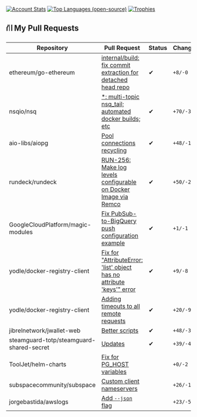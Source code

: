 [![Account Stats](https://github-readme-stats-fork.vercel.app/api?username=soar&count_private=true&show_icons=true&theme=dracula&include_all_commits=true&card_width=256&line_height=24)](https://github.com/soar)
[![Top Languages (open-source)](https://github-readme-stats-fork.vercel.app/api/top-langs/?username=soar&theme=dracula&layout=compact&langs_count=7&card_width=256)](https://github.com/soar)
[![Trophies](https://github-profile-trophy.vercel.app/?username=soar&theme=dracula)](https://github.com/soar)

<!-- prs -->
## ⛙ My Pull Requests
| Repository | Pull Request | Status | Changes |
| --- | --- | --- | --- |
| ethereum/go-ethereum | [internal/build: fix commit extraction for detached head repo](https://github.com/ethereum/go-ethereum/pull/18315) | ✔ | `+8/-0` |
| nsqio/nsq | [*: multi-topic nsq_tail; automated docker builds; etc](https://github.com/nsqio/nsq/pull/957) | ✔ | `+70/-32` |
| aio-libs/aiopg | [Pool connections recycling](https://github.com/aio-libs/aiopg/pull/373) | ✔ | `+48/-11` |
| rundeck/rundeck | [RUN-256: Make log levels configurable on Docker Image via Remco](https://github.com/rundeck/rundeck/pull/6990) | ✔ | `+50/-21` |
| GoogleCloudPlatform/magic-modules | [Fix PubSub-to-BigQuery push configuration example](https://github.com/GoogleCloudPlatform/magic-modules/pull/7410) | ✔ | `+1/-1` |
| yodle/docker-registry-client | [Fix for "AttributeError: 'list' object has no attribute 'keys'" error](https://github.com/yodle/docker-registry-client/pull/41) | ✔ | `+9/-8` |
| yodle/docker-registry-client | [Adding timeouts to all remote requests](https://github.com/yodle/docker-registry-client/pull/43) | ✔ | `+20/-9` |
| jibrelnetwork/jwallet-web | [Better scripts](https://github.com/jibrelnetwork/jwallet-web/pull/1000) | ✔ | `+48/-31` |
| steamguard-totp/steamguard-shared-secret | [Updates](https://github.com/steamguard-totp/steamguard-shared-secret/pull/11) | ✔ | `+39/-4` |
| ToolJet/helm-charts | [Fix for PG_HOST variables](https://github.com/ToolJet/helm-charts/pull/2) |  | `+0/-2` |
| subspacecommunity/subspace | [Custom client nameservers](https://github.com/subspacecommunity/subspace/pull/223) |  | `+26/-15` |
| jorgebastida/awslogs | [Add `--json` flag](https://github.com/jorgebastida/awslogs/pull/373) |  | `+23/-5` |
<!-- end prs -->

<!--
**soar/soar** is a ✨ _special_ ✨ repository because its `README.md` (this file) appears on your GitHub profile.

Here are some ideas to get you started:

- Hi there 👋
- 🔭 I’m currently working on ...
- 🌱 I’m currently learning ...
- 👯 I’m looking to collaborate on ...
- 🤔 I’m looking for help with ...
- 💬 Ask me about ...
- 📫 How to reach me: ...
- 😄 Pronouns: ...
- ⚡ Fun fact: ...
-->
